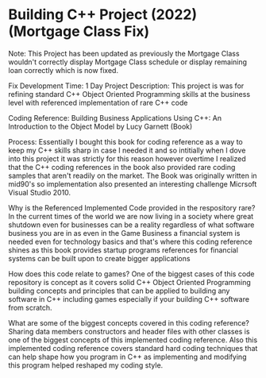 # Building C++ Project (2022) (Mortgage Class Fix) 
Note: This Project has been updated as previously the Mortgage Class wouldn't correctly display Mortgage Class schedule or display remaining loan correctly which is now fixed.

Fix Development Time: 1 Day
Project Description: This project is was for refining standard C++ Object Oriented Programming skills at the business level with referenced implementation of rare C++ code

Coding Reference: Building Business Applications Using C++: An Introduction to the Object Model by Lucy Garnett (Book)

Process: Essentially I bought this book for coding reference as a way to keep my C++ skills sharp in case I needed it and so intitially when I dove into this project it was strictly for this reason however overtime I realized that the C++ coding references in the book also provided rare coding samples that aren't readily on the market. The Book was originally written in mid90's so implementation also presented an interesting challenge Micrsoft Visual Studio 2010.

Why is the Referenced Implemented Code provided in the respository rare?
In the current times of the world we are now living in a society where great shutdown even for businesses can be a reality regardless of what software business you are in as even in the Game Business a financial system is needed even for technology basics and that's where this coding reference shines as this book provides startup programs references for financial systems can be built upon to create bigger applications

How does this code relate to games?
One of the biggest cases of this code repository is concept as it covers solid C++ Object Oriented Programming building concepts and principles that can be applied to building any software in C++ including games especially if your building C++ software from scratch.

What are some of the biggest concepts covered in this coding reference?
Sharing data members constructors and header files with other classes is one of the biggest concepts of this implemented coding reference. Also this implemented coding reference covers standard hard coding techniques that can help shape how you program in C++ as implementing and modifying this program helped reshaped my coding style.
